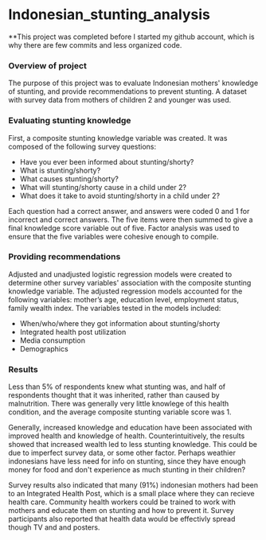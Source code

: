 # Indonesian_stunting_analysis

**This project was completed before I started my github account, which is why there are few commits and less organized code. 

### Overview of project
The purpose of this project was to evaluate Indonesian mothers' knowledge of stunting, and provide recommendations to prevent stunting. A dataset with survey data from mothers of children 2 and younger was used. 

### Evaluating stunting knowledge
First, a composite stunting knowledge variable was created. It was composed of the following survey questions: 

- Have you ever been informed about stunting/shorty?
- What is stunting/shorty?
- What causes stunting/shorty?
- What will stunting/shorty cause in a child under 2?
- What does it take to avoid stunting/shorty in a child under 2?

Each question had a correct answer, and answers were coded 0 and 1 for incorrect and correct answers. The five items were then summed to give a final knowledge score variable out of five. Factor analysis was used to ensure that the five variables were cohesive enough to compile. 

### Providing recommendations
Adjusted and unadjusted logistic regression models were created to determine other survey variables' association with the composite stunting knowledge variable. The adjusted regression models accounted for the following variables: mother’s age, education level, employment status, family wealth index. The variables tested in the models included:
- When/who/where they got information about stunting/shorty
- Integrated health post utilization 
- Media consumption
- Demographics 

### Results
Less than 5% of respondents knew what stunting was, and half of respondents thought that it was inherited, rather than caused by malnutrition. There was generally very little knowlege of this health condition, and the average composite stunting variable score was 1. 

Generally, increased knowledge and education have been associated with improved health and knowledge of health. Counterintuitively, the results showed that increased wealth led to less stunting knowledge. This could be due to imperfect survey data, or some other factor. Perhaps weathier indonesians have less need for info on stunting, since they have enough money for food and don't experience as much stunting in their children?

Survey results also indicated that many (91%) indonesian mothers had been to an Integrated Health Post, which is a small place where they can recieve health care. Community health workers could be trained to work with mothers and educate them on stunting and how to prevent it. Survey participants also reported that health data would be effectivly spread though TV and and posters. 